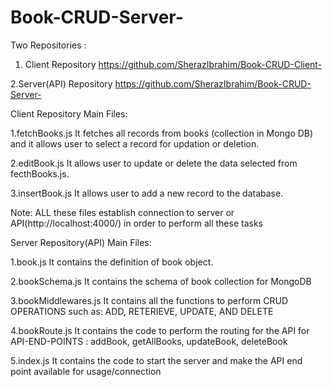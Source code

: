 # Book-CRUD-Server-
Two Repositories :

1. Client Repository 
https://github.com/SherazIbrahim/Book-CRUD-Client-

2.Server(API) Repository
https://github.com/SherazIbrahim/Book-CRUD-Server-


Client Repository Main Files:

1.fetchBooks.js
It fetches all records from books (collection in Mongo DB) and it allows user to select a record for updation or deletion.


2.editBook.js
It allows user to update or delete the data selected from fecthBooks.js.

3.insertBook.js
It allows user to add a new record to the database.


Note: ALL these files establish connection to server or API(http://localhost:4000/) in order to perform all these tasks


Server Repository(API) Main Files:

1.book.js
It contains the definition of book object.

2.bookSchema.js
It contains the schema of book collection for MongoDB 

3.bookMiddlewares.js
It contains all the functions to perform CRUD OPERATIONS such as: ADD, RETERIEVE, UPDATE, AND DELETE

4.bookRoute.js
It contains the code to perform the routing for the API  for API-END-POINTS : addBook, getAllBooks, updateBook, deleteBook

5.index.js
It contains the code to start the server and make the API end point available for usage/connection
